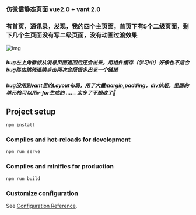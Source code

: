 ### 仿微信静态页面 vue2.0 + vant 2.0
### 有首页，通讯录，发现，我的四个主页面，首页下有5个二级页面，剩下几个主页面没有写二级页面，没有动画过渡效果 
![img](https://user-images.githubusercontent.com/99640168/173088910-b17970ce-8b87-4571-b1f0-193658872c64.png)
##### bug左上角徽标从消息页面返回后还会出来，用组件缓存（学习中）好像也不适合 bug路由跳转连续点击两次会报错多出来一个链接 
#####  bug没用到vant里的Layout布局，用了大量margin,padding，div排版，里面的单元格可以用v-for生成的 …… 太多了不想改了👀 
## Project setup
```
npm install
```

### Compiles and hot-reloads for development
```
npm run serve
```

### Compiles and minifies for production
```
npm run build
```

### Customize configuration
See [Configuration Reference](https://cli.vuejs.org/config/).



